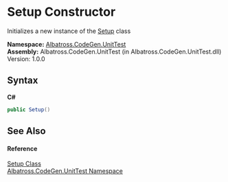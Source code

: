 # Setup Constructor 
 

Initializes a new instance of the <a href="7c3155a8-01aa-c0bc-fa62-9bddbd36ee5b">Setup</a> class

**Namespace:**&nbsp;<a href="c635ed64-0af7-fe2b-cfaf-82d8fce8d294">Albatross.CodeGen.UnitTest</a><br />**Assembly:**&nbsp;Albatross.CodeGen.UnitTest (in Albatross.CodeGen.UnitTest.dll) Version: 1.0.0

## Syntax

**C#**<br />
``` C#
public Setup()
```


## See Also


#### Reference
<a href="7c3155a8-01aa-c0bc-fa62-9bddbd36ee5b">Setup Class</a><br /><a href="c635ed64-0af7-fe2b-cfaf-82d8fce8d294">Albatross.CodeGen.UnitTest Namespace</a><br />